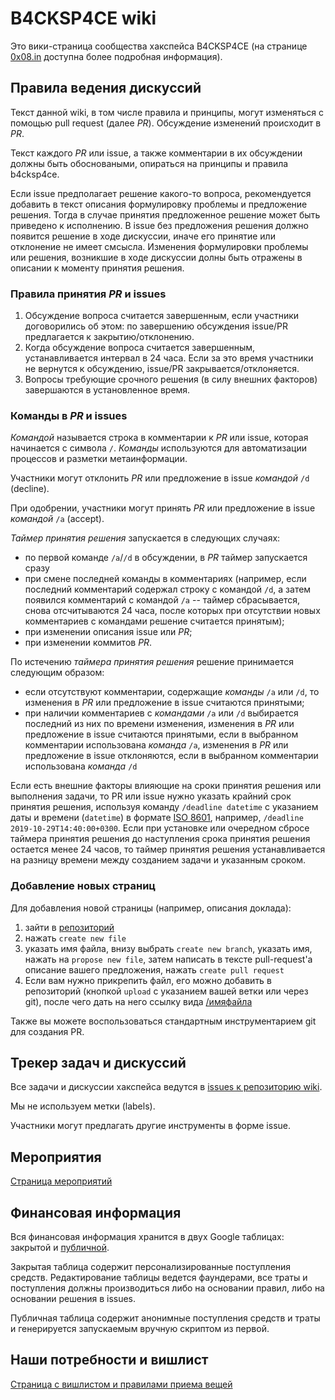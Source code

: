 # B4CKSP4CE wiki

Это вики-страница сообщества хакспейса B4CKSP4CE (на странице [0x08.in](https://0x08.in) доступна более подробная информация).

## Правила ведения дискуссий

Текст данной wiki, в том числе правила и принципы, могут изменяться с помощью pull request (далее *PR*). Обсуждение изменений происходит в *PR*.

Текст каждого *PR* или issue, а также комментарии в их обсуждении должны быть обосноваными, опираться на принципы и правила b4cksp4ce.

Если issue предполагает решение какого-то вопроса, рекомендуется добавить в текст описания формулировку проблемы и предложение решения. Тогда в случае принятия предложенное решение может быть приведено к исполнению. В issue без предложения решения должно появится решение в ходе дискуссии, иначе его принятие или отклонение не имеет смсысла. Изменения формулировки проблемы или решения, возникшие в ходе дискуссии долны быть отражены в описании к моменту принятия решения.

### Правила принятия *PR* и issues

1. Обсуждение вопроса считается завершенным, если участники договорились об этом: по завершению обсуждения issue/PR предлагается к закрытию/отклонению.
2. Когда обсуждение вопроса считается завершенным, устанавливается интервал в 24 часа. Если за это время участники не вернутся к обсуждению, issue/PR закрывается/отклоняется.
3. Вопросы требующие срочного решения (в силу внешних факторов) завершаются в установленное время.

### Команды в *PR* и issues 

*Командой* называется строка в комментарии к *PR* или issue, которая начинается с символа `/`. *Команды* используются для автоматизации процессов и разметки метаинформации.

Участники могут отклонить *PR* или предложение в issue *командой* `/d` (decline).

При одобрении, участники могут принять *PR* или предложение в issue *командой* `/a` (accept).

*Таймер принятия решения* запускается в следующих случаях:

- по первой команде `/a`/`/d` в обсуждении, в *PR* таймер запускается сразу
- при смене последней команды в комментариях (например, если последний комментарий содержал строку с командой `/d`, а затем появился комментарий с командой `/a` -- таймер сбрасывается, снова отсчитываются 24 часа, после которых при отсутствии новых комментариев с командами решение считается принятым);
- при изменении описания issue или *PR*;
- при изменении коммитов *PR*.

По истечению *таймера принятия решения* решение принимается следующим образом:

- если отсутствуют комментарии, содержащие *команды* `/a` или `/d`, то изменения в *PR* или предложение в issue считаются принятыми;
- при наличии комментариев с *командами* `/a` или `/d` выбирается последний из них по времени изменения, изменения в *PR* или предложение в issue считаются принятыми, если в выбранном комментарии использована *команда* `/a`, изменения в *PR* или предложение в issue отклоняются, если  в выбранном комментарии использована *команда* `/d`

Если есть внешние факторы влияющие на сроки принятия решения или выполнения задачи, то PR или issue нужно указать крайний срок принятия решения, используя команду `/deadline datetime` с указанием даты и времени (`datetime`) в формате [ISO 8601](https://wikipedia.org/wiki/ISO_8601), например, `/deadline 2019-10-29T14:40:00+0300`. Если при установке или очередном сбросе таймера принятия решения до наступления срока принятия решения остается менее 24 часов, то таймер принятия решения устанавливается на разницу времени между созданием задачи и указанным сроком.

### Добавление новых страниц

Для добавления новой страницы (например, описания доклада):

1. зайти в [репозиторий](https://github.com/b4ck5p4c3/wiki)
2. нажать `create new file`
3. указать имя файла, внизу выбрать `create new branch`, указать имя, нажать на `propose new file`, затем написать в тексте pull-request'а описание вашего предложения, нажать `create pull request`
4. Если вам нужно прикрепить файл, его можно добавить в репозиторий (кнопкой `upload` с указанием вашей ветки или через git), после чего дать на него ссылку вида [/имяфайла](/имяфайла)

Также вы можете воспользоваться стандартным инструментарием git для создания PR.


## Трекер задач и дискуссий

Все задачи и дискуссии хакспейса ведутся в [issues к репозиторию wiki](https://github.com/b4ck5p4c3/wiki/issues).

Мы не используем метки (labels).

Участники могут предлагать другие инструменты в форме issue.

## Мероприятия

[Страница мероприятий](/events)

## Финансовая информация

Вся финансовая информация хранится в двух Google таблицах: закрытой и [публичной](https://drive.google.com/open?id=1axxo8_JOMkHQfMpo-TbR6vLCXhowdyu8iZRUjZ59F04).

Закрытая таблица содержит персонализированные поступления средств.
Редактирование таблицы ведется фаундерами, все траты и поступления должны производиться либо на основании правил, либо на основании решения в issues.

Публичная таблица содержит анонимные поступления средств и траты и генерируется запускаемым вручную скриптом из первой.

## Наши потребности и вишлист

[Страница с вишлистом и правилами приема вещей](/needs)

